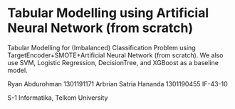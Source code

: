 # Tabular Modelling using Artificial Neural Network (from scratch)
Tabular Modelling for (Imbalanced) Classification Problem using TargetEncoder+SMOTE+Artificial Neural Network (from scratch). We also use SVM, Logistic Regression, DecisionTree, and XGBoost as a baseline model.

Ryan Abdurohman 1301191171
Arbrian Satria Hananda 1301190455
IF-43-10

S-1 Informatika, Telkom University
